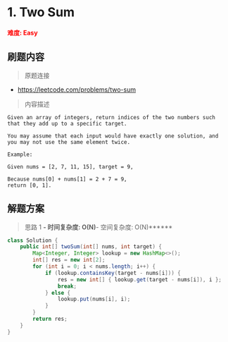 # 1. Two Sum

**<font color=red>难度: Easy</font>**

## 刷题内容

> 原题连接

* https://leetcode.com/problems/two-sum

> 内容描述

```
Given an array of integers, return indices of the two numbers such that they add up to a specific target.

You may assume that each input would have exactly one solution, and you may not use the same element twice.

Example:

Given nums = [2, 7, 11, 15], target = 9,

Because nums[0] + nums[1] = 2 + 7 = 9,
return [0, 1].
```

## 解题方案

> 思路 1
******- 时间复杂度: O(N)******- 空间复杂度: O(N)******


```java
class Solution {
    public int[] twoSum(int[] nums, int target) {
        Map<Integer, Integer> lookup = new HashMap<>();
        int[] res = new int[2];
        for (int i = 0; i < nums.length; i++) {
            if (lookup.containsKey(target - nums[i])) {
                res = new int[] { lookup.get(target - nums[i]), i };
                break;
            } else {
                lookup.put(nums[i], i);
            }
        }
        return res;
    }
}
```
